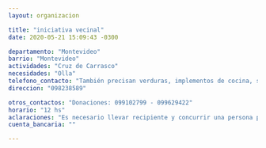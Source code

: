 ```yaml
---
layout: organizacion

title: "iniciativa vecinal"
date: 2020-05-21 15:09:43 -0300

departamento: "Montevideo"
barrio: "Montevideo"
actividades: "Cruz de Carrasco"
necesidades: "Olla"
telefono_contacto: "También precisan verduras, implementos de cocina, sanitarios, garrafa/anafe o similar."
direccion: "098238589"

otros_contactos: "Donaciones: 099102799 - 099629422"
horario: "12 hs"
aclaraciones: "Es necesario llevar recipiente y concurrir una persona por familia"
cuenta_bancaria: ""

---
```

